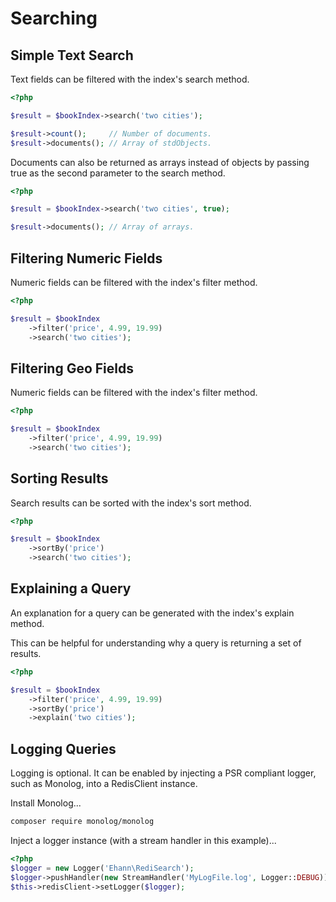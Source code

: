 # Searching

## Simple Text Search

Text fields can be filtered with the index's search method.

```php
<?php

$result = $bookIndex->search('two cities');

$result->count();     // Number of documents.
$result->documents(); // Array of stdObjects.
```

Documents can also be returned as arrays instead of objects by passing true as the second parameter to the search method.

```php
<?php

$result = $bookIndex->search('two cities', true);

$result->documents(); // Array of arrays.
```

## Filtering Numeric Fields

Numeric fields can be filtered with the index's filter method.

```php
<?php

$result = $bookIndex
    ->filter('price', 4.99, 19.99)
    ->search('two cities');
```

## Filtering Geo Fields

Numeric fields can be filtered with the index's filter method.

```php
<?php

$result = $bookIndex
    ->filter('price', 4.99, 19.99)
    ->search('two cities');
```

## Sorting Results

Search results can be sorted with the index's sort method.

```php
<?php

$result = $bookIndex
    ->sortBy('price')
    ->search('two cities');
```

## Explaining a Query

An explanation for a query can be generated with the index's explain method.

This can be helpful for understanding why a query is returning a set of results.

```php
<?php

$result = $bookIndex
    ->filter('price', 4.99, 19.99)
    ->sortBy('price')
    ->explain('two cities');
```

## Logging Queries

Logging is optional. It can be enabled by injecting a PSR compliant logger, such as Monolog, into a RedisClient instance.

Install Monolog...

```bash
composer require monolog/monolog
```

Inject a logger instance (with a stream handler in this example)...

```php
<?php
$logger = new Logger('Ehann\RediSearch');
$logger->pushHandler(new StreamHandler('MyLogFile.log', Logger::DEBUG));
$this->redisClient->setLogger($logger);
```
